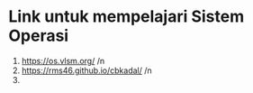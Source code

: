 
# Link untuk mempelajari Sistem Operasi
1. https://os.vlsm.org/ /n
2. https://rms46.github.io/cbkadal/  /n
3. 
